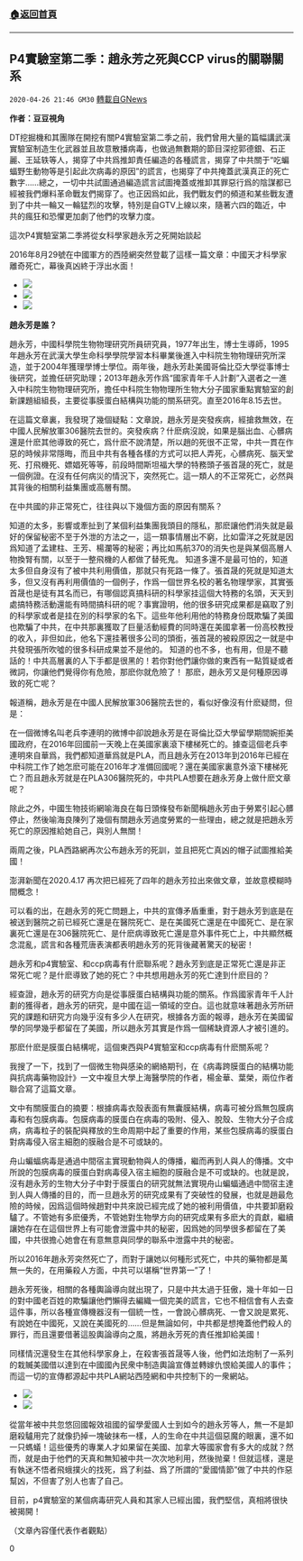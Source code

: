 ###  [:house:返回首頁](https://github.com/ourhimalayas/txt)
---

## P4實驗室第二季：趙永芳之死與CCP virus的關聯關系
`2020-04-26 21:46 GM30` [轉載自GNews](https://gnews.org/zh-hant/186291/)

**作者：豆豆視角**

DT挖掘機和其團隊在開挖有關P4實驗室第二季之前，我們曾用大量的篇幅講武漢實驗室制造生化武器並且故意散播病毒，也做過無數期的節目深挖郭德銀、石正麗、王延轶等人，揭穿了中共爲推卸責任編造的各種謊言，揭穿了中共關于“吃蝙蝠野生動物等是引起此次病毒的原因”的謊言，也揭穿了中共掩蓋武漢真正的死亡數字……總之，一切中共試圖通過編造謊言試圖掩蓋或推卸其罪惡行爲的陰謀都已經被我們爆料革命戰友們揭穿了。也正因爲如此，我們戰友們的頻道和某些戰友遭到了中共一輪又一輪猛烈的攻擊，特別是自GTV上線以來，隨著六四的臨近，中共的瘋狂和恐懼更加劇了他們的攻擊力度。

這次P4實驗室第二季將從女科學家趙永芳之死開始談起

2016年8月29號在中國軍方的西陸網突然登載了這樣一篇文章：中國天才科學家離奇死亡，幕後真凶終于浮出水面！

- ![](https://s3.amazonaws.com/gnews-media-offload/wp-content/uploads/2020/04/26212941/1-156.png)
- ![](https://s3.amazonaws.com/gnews-media-offload/wp-content/uploads/2020/04/26212952/2-100.png)
- ![](https://s3.amazonaws.com/gnews-media-offload/wp-content/uploads/2020/04/26213006/3-82.png)


**趙永芳是誰？**

趙永芳，中國科學院生物物理研究所員研究員，1977年出生，博士生導師，1995年趙永芳在武漢大學生命科學學院學習本科畢業後進入中科院生物物理研究所深造，並于2004年獲理學博士學位。兩年後，趙永芳赴美國哥倫比亞大學從事博士後研究，並擔任研究助理；2013年趙永芳作爲“國家青年千人計劃”入選者之一進入中科院生物物理研究所，擔任中科院生物物理所生物大分子國家重點實驗室的創新課題組組長，主要從事膜蛋白結構與功能的關系研究。直至2016年8.15去世。

在這篇文章裏，我發現了幾個疑點：文章說，趙永芳是突發疾病，經搶救無效，在中國人民解放軍306醫院去世的。突發疾病？什麽病沒說，如果是腦出血、心髒病還是什麽其他導致的死亡，爲什麽不說清楚，所以趙的死很不正常，中共一貫在作惡的時候非常隱晦，而且中共有各種各樣的方式可以把人弄死，心髒病死、腦天堂死、打飛機死、嫖娼死等等，前段時間斯坦福大學的特務頭子張首晟的死亡，就是一個例證。在沒有任何病災的情況下，突然死亡。這一類人的不正常死亡，必然與其背後的相關利益集團或高層有關。

在中共國的非正常死亡，往往與以下幾個方面的原因有關系？

知道的太多，影響或牽扯到了某個利益集團我頭目的隱私，那麽讓他們消失就是最好的保留秘密不至于外泄的方法之一，這一類事情層出不窮，比如雷洋之死就是因爲知道了孟建柱、王芳、楊瀾等的秘密；再比如馬航370的消失也是與某個高層人物換腎有關，以至于一整飛機的人都做了替死鬼。
知道多還不是最可怕的，知道太多但自身沒有了被中共利用價值，那就只有死路一條了。張首晟的死就是知道太多，但又沒有再利用價值的一個例子，作爲一個世界名校的著名物理學家，其實張首晟也是徒有其名而已，有哪個認真搞科研的科學家挂這個大特務的名頭，天天到處搞特務活動還能有時間搞科研的呢？事實證明，他的很多研究成果都是竊取了別的科學家或者是挂在別的科學家的名下。這些年他利用他的特務身份既欺騙了美國也欺騙了中共，在中共那裏獲取了巨量活動經費的同時還在美國拿著一份高校教授的收入，非但如此，他名下還挂著很多公司的頭銜，張首晟的被殺原因之一就是中共發現張所吹噓的很多科研成果並不是他的。
知道的也不多，也有用，但是不聽話的！中共高層裏的人下手都是很黑的！若你對他們讓你做的東西有一點質疑或者微詞，你讓他們覺得你有危險，那麽你就危險了！
那麽，趙永芳又是何種原因導致的死亡呢？

報道稱，趙永芳是在中國人民解放軍306醫院去世的，看似好像沒有什麽疑問，但是：

在一個微博名叫老兵李連明的微博中卻說趙永芳是在哥倫比亞大學留學期間婉拒美國政府，在2016年回國前一天晚上在美國家裏滾下樓梯死亡的。據查這個老兵李連明來自華爲，我們都知道華爲就是PLA，而且趙永芳在2013年到2016年已經在中科院工作了她怎麽可能在2016年才准備回國呢？還在美國家裏意外滾下樓梯死亡？而且趙永芳就是在PLA306醫院死的，中共PLA想要在趙永芳身上做什麽文章呢？

除此之外，中國生物技術網喻海良在每日頭條發布新聞稱趙永芳由于勞累引起心髒停止，然後喻海良陳列了幾個有關趙永芳過度勞累的一些理由，總之就是把趙永芳死亡的原因推給她自己，與別人無關！

兩周之後，PLA西路網再次公布趙永芳的死訓，並且把死亡真凶的帽子試圖推給美國！

澎湃新聞在2020.4.17 再次把已經死了四年的趙永芳拉出來做文章，並故意模糊時間概念！

可以看的出，在趙永芳的死亡問題上，中共的宣傳矛盾重重，對于趙永芳到底是在被送到醫院之前已經死亡還是在醫院死亡、是在美國死亡還是在中國死亡、是在家裏死亡還是在306醫院死亡、是什麽病導致死亡還是意外事件死亡上，中共顯然概念混亂，謊言和各種荒唐表演都表明趙永芳的死背後藏著驚天的秘密！

趙永芳和p4實驗室、和ccp病毒有什麽聯系呢？趙永芳到底是正常死亡還是非正常死亡呢？是什麽導致了她的死亡？中共想用趙永芳的死亡達到什麽目的？

經查證，趙永芳的研究方向是從事膜蛋白結構與功能的關系。作爲國家青年千人計劃的獲得者，趙永芳的研究，是中國在這一領域的空白。這也就意味著趙永芳所研究的課題和研究方向幾乎沒有多少人在研究，根據各方面的報導，趙永芳在美國留學的同學幾乎都留在了美國，所以趙永芳其實是作爲一個稀缺資源人才被引進的。

那麽什麽是膜蛋白結構呢，這個東西與P4實驗室和ccp病毒有什麽關系呢？

我搜了一下，找到了一個微生物與感染的網絡期刊，在《病毒跨膜蛋白的結構功能與抗病毒藥物設計》一文中複旦大學上海醫學院的作者，楊金華、葉榮，兩位作者聯合寫了這篇文章。

文中有關膜蛋白的摘要：根據病毒衣殼表面有無囊膜結構，病毒可被分爲無包膜病毒和有包膜病毒。包膜病毒的膜蛋白在病毒的吸附、侵入、脫殼、生物大分子合成病，病毒粒子的裝配與釋放的生命周期中起了重要的作用，某些包膜病毒的膜蛋白對病毒侵入宿主細胞的膜融合是不可或缺的。

舟山蝙蝠病毒是通過中間宿主實現動物與人的傳播，繼而再到人與人的傳播。文中所說的包膜病毒的膜蛋白對病毒侵入宿主細胞的膜融合是不可或缺的。也就是說，沒有趙永芳的生物大分子中對于膜蛋白的研究就無法實現舟山蝙蝠通過中間宿主達到人與人傳播的目的，而一旦趙永芳的研究成果有了突破性的發展，也就是趙最危險的時候，因爲這個時候趙對中共來說已經完成了她的被利用價值，中共要卸磨殺驢了。不管她有多麽優秀，不管她對生物學方向的研究成果有多麽大的貢獻，繼續讓她存在在這個世界上有可能會泄露中共的秘密，因爲她的同學很多都留在了美國，中共很擔心她會在有意無意與同學的聯系中泄露中共的秘密。

所以2016年趙永芳突然死亡了，而對于讓她以何種形式死亡，中共的藥物都是萬無一失的，在用藥殺人方面，中共可以堪稱“世界第一”了！

趙永芳死後，相關的各種輿論導向就出現了，只是中共太過于狂傲，幾十年如一日的對中國老百姓的欺騙讓他們懶得去編織一個完美的謊言，它也不相信會有人去查這件事，所以各種宣傳機器沒有一個統一性，一會說心髒病死、一會又說是累死、有說她在中國死，又說在美國死的……但是無論如何，中共都是想掩蓋他們殺人的罪行，而且還要借著這股輿論導向之風，將趙永芳死的責任推卸給美國！

同樣情況還發生在其他科學家身上，在殺害張首晟等人後，他們如法炮制了一系列的栽贓美國借以達到在中國國內民衆中制造輿論宣傳並轉嫁仇恨給美國人的事件；而這一切的宣傳都源起中共PLA網站西陸網和中共控制下的一衆網站。

- ![](https://s3.amazonaws.com/gnews-media-offload/wp-content/uploads/2020/04/26213136/4-45.png)
- ![](https://s3.amazonaws.com/gnews-media-offload/wp-content/uploads/2020/04/26213145/5-44.png)


從當年被中共忽悠回國報效祖國的留學愛國人士到如今的趙永芳等人，無一不是卸磨殺驢用完了就像扔掉一塊破抹布一樣，人的生命在中共這個惡魔的眼裏，還不如一只螞蟻！這些優秀的專業人才如果留在美國、加拿大等國家會有多大的成就？然而，就是由于他們的天真和無知被中共一次次地利用，然後抛棄！但就這樣，還是有執迷不悟者飛蛾撲火的找死，爲了利益、爲了所謂的“愛國情節”做了中共的作惡幫凶，不但害了別人也害了自己。

目前，p4實驗室的某個病毒研究人員和其家人已經出國，我們堅信，真相將很快被揭開！

（文章內容僅代表作者觀點）

0

